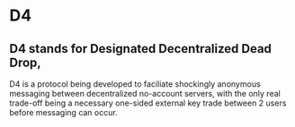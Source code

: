 # D4
## D4 stands for Designated Decentralized Dead Drop,
D4 is a protocol being developed to faciliate shockingly anonymous messaging between decentralized no-account servers, with the only real trade-off being a necessary one-sided external key trade between 2 users before messaging can occur.
